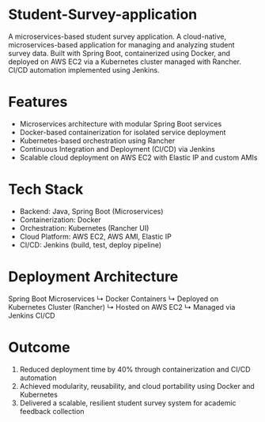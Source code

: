 # Student-Survey-application
A microservices-based student survey application.
A cloud-native, microservices-based application for managing and analyzing student survey data. Built with Spring Boot, containerized using Docker, and deployed on AWS EC2 via a Kubernetes cluster managed with Rancher. CI/CD automation implemented using Jenkins.

# Features

- Microservices architecture with modular Spring Boot services
- Docker-based containerization for isolated service deployment
- Kubernetes-based orchestration using Rancher
- Continuous Integration and Deployment (CI/CD) via Jenkins
- Scalable cloud deployment on AWS EC2 with Elastic IP and custom AMIs

# Tech Stack

- Backend: Java, Spring Boot (Microservices)
- Containerization: Docker
- Orchestration: Kubernetes (Rancher UI)
- Cloud Platform: AWS EC2, AWS AMI, Elastic IP
- CI/CD: Jenkins (build, test, deploy pipeline)

# Deployment Architecture

Spring Boot Microservices
↳ Docker Containers
↳ Deployed on Kubernetes Cluster (Rancher)
↳ Hosted on AWS EC2
↳ Managed via Jenkins CI/CD

# Outcome

1. Reduced deployment time by 40% through containerization and CI/CD automation
2. Achieved modularity, reusability, and cloud portability using Docker and Kubernetes
3. Delivered a scalable, resilient student survey system for academic feedback collection
